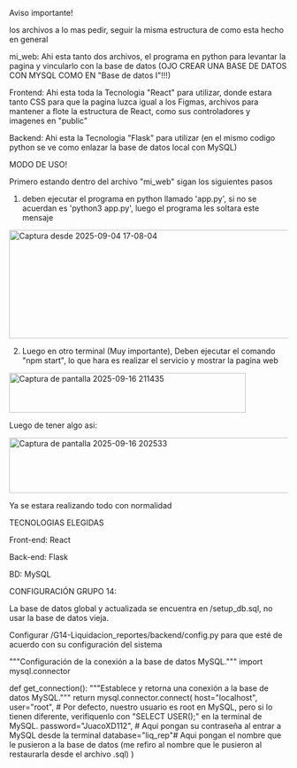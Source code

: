 Aviso importante!

los archivos a lo mas pedir, seguir la misma estructura de como esta hecho en general

mi_web: Ahi esta tanto dos archivos, el programa en python para levantar la pagina y vincularlo con la base de datos (OJO CREAR UNA BASE DE DATOS CON MYSQL COMO EN "Base de datos I"!!!)

Frontend: Ahi esta toda la Tecnologia "React" para utilizar, donde estara tanto CSS para que la pagina luzca igual a los Figmas, archivos para mantener a flote la estructura de React, como sus controladores y imagenes en "public"

Backend: Ahi esta la Tecnologia "Flask" para utilizar (en el mismo codigo python se ve como enlazar la base de datos local con MySQL)

MODO DE USO!

Primero estando dentro del archivo "mi_web" sigan los siguientes pasos
1) deben ejecutar el programa en python llamado 'app.py', si no se acuerdan es 'python3 app.py', luego el programa les soltara este mensaje 

<img width="1229" height="196" alt="Captura desde 2025-09-04 17-08-04" src="https://github.com/user-attachments/assets/1fe5b95c-e651-41eb-bbcb-7631304b6066" />

2) Luego en otro terminal (Muy importante), Deben ejecutar el comando "npm start", lo que hara es realizar el servicio y mostrar la pagina web

<img width="428" height="72" alt="Captura de pantalla 2025-09-16 211435" src="https://github.com/user-attachments/assets/a02eac31-33e6-4f88-9b7f-952272818fe8" />

Luego de tener algo asi:

<img width="980" height="100" alt="Captura de pantalla 2025-09-16 202533" src="https://github.com/user-attachments/assets/799e508b-f8d4-42de-9d9f-51b12c787677" />

Ya se estara realizando todo con normalidad


TECNOLOGIAS ELEGIDAS

Front-end: React

Back-end: Flask

BD: MySQL


CONFIGURACIÓN GRUPO 14:

La base de datos global y actualizada se encuentra en /setup_db.sql, no usar la base de datos vieja.

Configurar /G14-Liquidacion_reportes/backend/config.py para que esté de acuerdo con su configuración del sistema

"""Configuración de la conexión a la base de datos MySQL."""
import mysql.connector


def get_connection():
    """Establece y retorna una conexión a la base de datos MySQL."""
    return mysql.connector.connect(
        host="localhost", 
        user="root", # Por defecto, nuestro usuario es root en MySQL, pero si lo tienen diferente, verifiquenlo con "SELECT USER();" en la terminal de MySQL.
        password="JuacoXD112",  # Aqui pongan su contraseña al entrar a MySQL desde la terminal
        database="liq_rep"# Aqui pongan el nombre que le pusieron a la base de datos (me refiro al nombre que le pusieron al restaurarla desde el archivo .sql)
    )